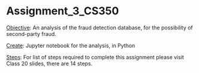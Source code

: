 # Assignment_3_CS350

<ins>Objective</ins>: An analysis of the fraud detection database, for the possibility of second-party fraud.

<ins>Create</ins>: Jupyter notebook for the analysis, in Python

<ins>Steps</ins>: For list of steps required to complete this assignment please visit Class 20 slides, there are 14 steps.

